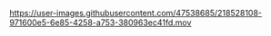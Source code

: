 

https://user-images.githubusercontent.com/47538685/218528108-971600e5-6e85-4258-a753-380963ec41fd.mov

